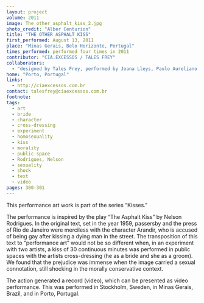 ```yaml
---
layout: project
volume: 2011
image: The_other_asphalt_kiss_2.jpg
photo_credit: "Alber Centurion"
title: "THE OTHER ASPHALT KISS"
first_performed: August 13, 2011
place: "Minas Gerais, Belo Horizonte, Portugal"
times_performed: performed four times in 2011
contributor: "CIA.EXCESSOS / TALES FREY"
collaborators: 
  - "designed by Tales Frey, performed by Joana Lleys, Paulo Aureliano da Mata, Marcela Tavares, Tales Frey, and Berenice Isabel"
home: "Porto, Portugal"
links: 
  - http://ciaexcessos.com.br
contact: talesfrey@ciaexcessos.com.br
footnote: 
tags: 
  - art
  - bride
  - character
  - cross-dressing
  - experiment
  - homosexuality
  - kiss
  - morality
  - public space
  - Rodrigues, Nelson
  - sexuality
  - shock
  - text
  - video
pages: 300-301
---
```


This performance art work is part of the series “Kisses.”

The performance is inspired by the play “The Asphalt Kiss” by Nelson Rodrigues. In the original text, set in the year 1959, passersby and the press of Rio de Janeiro were merciless with the character Arandir, who is accused of being gay after kissing a dying man in the street. The transposition of this text to “performance art” would not be so different when, in an experiment with two artists, a kiss of 30 continuous minutes was performed in public spaces with the artists cross-dressing (he as a bride and she as a groom). We found that the prejudice was immense when the image carried a sexual connotation, still shocking in the morally conservative context.

The action generated a record (video), which can be presented as video performance. This was performed in Stockholm, Sweden, in Minas Gerais, Brazil, and in Porto, Portugal.
